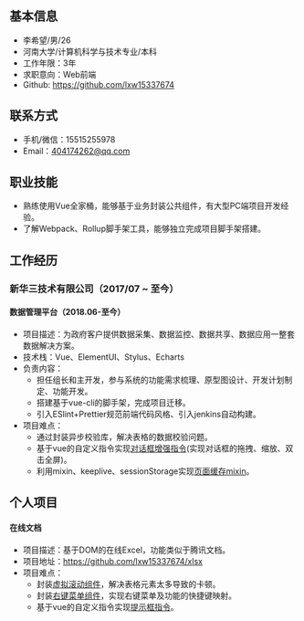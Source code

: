 ## 基本信息

 - 李希望/男/26
 - 河南大学/计算机科学与技术专业/本科
 - 工作年限：3年
 - 求职意向：Web前端
 - Github: https://github.com/lxw15337674

## 联系方式

- 手机/微信：15515255978
- Email：404174262@qq.com

## 职业技能

- 熟练使用Vue全家桶，能够基于业务封装公共组件，有大型PC端项目开发经验。
- 了解Webpack、Rollup脚手架工具，能够独立完成项目脚手架搭建。

## 工作经历

### 新华三技术有限公司（2017/07 ~ 至今）

#### 数据管理平台（2018.06-至今）

- 项目描述：为政府客户提供数据采集、数据监控、数据共享、数据应用一整套数据解决方案。
- 技术栈：Vue、ElementUI、Stylus、Echarts
- 负责内容：
  - 担任组长和主开发，参与系统的功能需求梳理、原型图设计、开发计划制定、功能开发。
  - 搭建基于vue-cli的脚手架，完成项目迁移。
  - 引入ESlint+Prettier规范前端代码风格、引入jenkins自动构建。
- 项目难点：
  - 通过封装异步校验库，解决表格的数据校验问题。
  - 基于vue的自定义指令实现[对话框增强指令](https://github.com/lxw15337674/toys/blob/master/vue/directive/VdialogDrag/readme.md)(实现对话框的拖拽、缩放、双击全屏)。
  - 利用mixin、keeplive、sessionStorage实现[页面缓存mixin](https://github.com/lxw15337674/toys/tree/master/vue/mixins)。

## 个人项目

#### 在线文档

- 项目描述：基于DOM的在线Excel，功能类似于腾讯文档。
- 项目地址：https://github.com/lxw15337674/xlsx
- 项目难点：
  - 封装[虚拟滚动组件](https://github.com/lxw15337674/v-virtualScroller)，解决表格元素太多导致的卡顿。
  - 封装[右键菜单组件](https://github.com/lxw15337674/v-tip)，实现右键菜单及功能的快捷键映射。
  - 基于vue的自定义指令实现[提示框指令](https://github.com/lxw15337674/v-tip)。
  